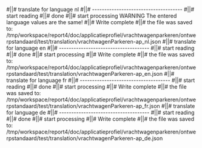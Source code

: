 #||# translate for language nl
#||# -------------------------------------
#||# start reading
#||# done
#||# start processing
WARNING The entered language values are the same!
#||# Write complete
#||# the file was saved to: /tmp/workspace/report4/doc/applicatieprofiel/vrachtwagenparkeren/ontwerpstandaard/test/translation/vrachtwagenParkeren-ap_nl.json
#||# translate for language en
#||# -------------------------------------
#||# start reading
#||# done
#||# start processing
#||# Write complete
#||# the file was saved to: /tmp/workspace/report4/doc/applicatieprofiel/vrachtwagenparkeren/ontwerpstandaard/test/translation/vrachtwagenParkeren-ap_en.json
#||# translate for language fr
#||# -------------------------------------
#||# start reading
#||# done
#||# start processing
#||# Write complete
#||# the file was saved to: /tmp/workspace/report4/doc/applicatieprofiel/vrachtwagenparkeren/ontwerpstandaard/test/translation/vrachtwagenParkeren-ap_fr.json
#||# translate for language de
#||# -------------------------------------
#||# start reading
#||# done
#||# start processing
#||# Write complete
#||# the file was saved to: /tmp/workspace/report4/doc/applicatieprofiel/vrachtwagenparkeren/ontwerpstandaard/test/translation/vrachtwagenParkeren-ap_de.json
